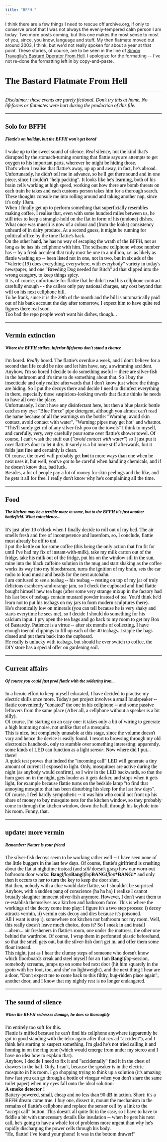 ```yaml
---
title: "BFFH."
---
```


<p>I think there are a few things I need to rescue off archive.org, if only to conserve proof that I was not always the evenly-tempered calm person I am today. Two more posts coming, but this one makes the most sense to most of you, since, you know, language and stuff. My then flatmate moved out around 2003, I think, but we'd not really spoken for about a year at that point. These stories, of course, are to be seen in the line of <a href="http://bofh.ntk.net/BOFH/">Simon Travaglia's Bastard Operator From Hell</a>. I apologize for the formatting -- I've not re-done the formatting left in by copy-and-paste.
<br/>
<lj-cut text="the bastard flatmate from hell">
<h1 style="color: rgb(0, 0, 0); font-family: 'Times New Roman'; line-height: normal;">The Bastard Flatmate From Hell</h1><hr style="color: rgb(0, 0, 0); font-family: 'Times New Roman'; font-size: medium; line-height: normal;" /><i style="color: rgb(0, 0, 0); font-family: 'Times New Roman'; font-size: medium; line-height: normal;">Disclaimer: these events are purely fictional. Don&#39;t try this at home. No lifeforms or flatmates were hurt during the production of this file.</i><hr style="color: rgb(0, 0, 0); font-family: 'Times New Roman'; font-size: medium; line-height: normal;" />
<h2 style="color: rgb(0, 0, 0); font-family: 'Times New Roman'; line-height: normal;">Solo for BFFH</h2><h5 style="color: rgb(0, 0, 0); font-family: 'Times New Roman'; line-height: normal;">Flattie&#39;s on holiday, but the BFFH won&#39;t get bored</h5><span style="color: rgb(0, 0, 0); font-family: 'Times New Roman'; font-size: medium; line-height: normal;">I wake up to the sweet sound of silence. </span><i style="color: rgb(0, 0, 0); font-family: 'Times New Roman'; font-size: medium; line-height: normal;">Real</i><span style="color: rgb(0, 0, 0); font-family: 'Times New Roman'; font-size: medium; line-height: normal;"> silence, not the kind that&#39;s disrupted by the stomach-turning snorting that flattie says are attempts to get oxygen to his important parts, wherever he might be hiding those. </span>
<br/>
<span style="color: rgb(0, 0, 0); font-family: 'Times New Roman'; font-size: medium; line-height: normal;">That&#39;s when I realise that flattie&#39;s away, up up and away, in fact, he&#39;s abroad. Unfortunately, he didn&#39;t tell me in advance, so he&#39;ll get there sound and in one piece, since I couldn&#39;t &quot;help packing&quot;. It looks like he&#39;s learning, both of his brain cells working at high speed, working out how there are bomb threats on each train he takes and each customs person takes him for a thorough search. These thoughts console me into rolling around and taking another nap, since it&#39;s only 10am. </span>
<br/>
<span style="color: rgb(0, 0, 0); font-family: 'Times New Roman'; font-size: medium; line-height: normal;">When I finally get up to perform something that superficially resembles making coffee, I realise that, even with some hundred miles between us, he still tries to keep a strangle-hold on the flat in form of his (undone) dishes. What once was muesli is now of a colour and (from the looks) consistency unheard of in dairy produce. </span>
<span style="color: rgb(0, 0, 0); font-family: 'Times New Roman'; font-size: medium; line-height: normal;">At a second guess, it might be running for political office by the time flattie&#39;s back. </span>
<br/>
<span style="color: rgb(0, 0, 0); font-family: 'Times New Roman'; font-size: medium; line-height: normal;">On the other hand, he has no way of escaping the wrath of the BFFH, not as long as he has his cellphone with him. The selfsame cellphone whose number has -- by a freak accident that truly must be one in a million, i.e. as likely as flattie washing up -- been listed not in one, not in two, but in six ads of the &quot;Valerie (19) does everything, everywhere, with everybody&quot; variety in today&#39;s newspaper, and one &quot;Breeding Dog needed for Bitch&quot; ad that slipped into the wrong category, to keep things spicy. </span>
<br/>
<span style="color: rgb(0, 0, 0); font-family: 'Times New Roman'; font-size: medium; line-height: normal;">It is, of course, unfortunate for flattie that he didn&#39;t read his cellphone contract carefully enough - - the callers only pay national charges, any cost beyond that will on his next cellphone bill.</span>
<br/>
<span style="color: rgb(0, 0, 0); font-family: 'Times New Roman'; font-size: medium; line-height: normal;">To be frank, since it is the 29th of the month and the bill is automatically paid out of his bank account the day after tomorrow, I expect him to have quite red figures there real soon.</span>
<br/>
<span style="color: rgb(0, 0, 0); font-family: 'Times New Roman'; font-size: medium; line-height: normal;">Too bad the repo people won&#39;t want his dishes, though... </span>
<br/>
<hr style="color: rgb(0, 0, 0); font-family: 'Times New Roman'; font-size: medium; line-height: normal;" /><h2 style="color: rgb(0, 0, 0); font-family: 'Times New Roman'; line-height: normal;">Vermin extinction</h2><h5 style="color: rgb(0, 0, 0); font-family: 'Times New Roman'; line-height: normal;">Where the BFFH strikes, inferior lifeforms don&#39;t stand a chance</h5><span style="color: rgb(0, 0, 0); font-family: 'Times New Roman'; font-size: medium; line-height: normal;">I&#39;m bored. </span><i style="color: rgb(0, 0, 0); font-family: 'Times New Roman'; font-size: medium; line-height: normal;">Really</i><span style="color: rgb(0, 0, 0); font-family: 'Times New Roman'; font-size: medium; line-height: normal;"> bored. The flattie&#39;s overdue a week, and I don&#39;t believe for a second that life could be nice and let him have, say, a swimming accident. </span>
<br/>
<span style="color: rgb(0, 0, 0); font-family: 'Times New Roman'; font-size: medium; line-height: normal;">Anyhow, I&#39;m so bored I decide to do something useful -- there are silver-fish in the bathroom and it&#39;s time to do something about that. So I buy the insecticide and only realize afterwards that I don&#39;t know just where the things are hiding. So I put the decoys there and decide I need to disinfect everything in there, especially those suspicious-looking towels that flattie thinks he needs to have all over the place. </span>
<br/>
<span style="color: rgb(0, 0, 0); font-family: 'Times New Roman'; font-size: medium; line-height: normal;">Unfortunately, I don&#39;t have any disinfectant here, but then a blue plastic bottle catches my eye: &quot;Blue Force&quot; pipe detergent, although you almost can&#39;t read the name because of all the warnings on the bottle: &quot;Warning: avoid skin contact, avoid contact with water&quot;, &quot;Warning: pipes may get hot&quot; and whatnot.</span>
<br/>
<span style="color: rgb(0, 0, 0); font-family: 'Times New Roman'; font-size: medium; line-height: normal;">&quot;This&#39;ll surely get rid of any silver-fish poo on the towels&quot; I think to myself, and carefully, very, </span><i style="color: rgb(0, 0, 0); font-family: 'Times New Roman'; font-size: medium; line-height: normal;">very</i><span style="color: rgb(0, 0, 0); font-family: 'Times New Roman'; font-size: medium; line-height: normal;"> carefully pour some over flattie&#39;s shower towel. Of course, I can&#39;t wash the stuff out (</span><i style="color: rgb(0, 0, 0); font-family: 'Times New Roman'; font-size: medium; line-height: normal;">&quot;avoid contact with water&quot;</i><span style="color: rgb(0, 0, 0); font-family: 'Times New Roman'; font-size: medium; line-height: normal;">) so I just put it over flattie&#39;s door to let it dry. It surely is a bit more stiff afterwards, but it folds just fine and certainly is clean.</span>
<br/>
<span style="color: rgb(0, 0, 0); font-family: 'Times New Roman'; font-size: medium; line-height: normal;">Of course, the towel will probably get </span><b style="color: rgb(0, 0, 0); font-family: 'Times New Roman'; font-size: medium; line-height: normal;">hot</b><span style="color: rgb(0, 0, 0); font-family: 'Times New Roman'; font-size: medium; line-height: normal;"> in more ways than one when he next uses it, but well, you&#39;ve </span><i style="color: rgb(0, 0, 0); font-family: 'Times New Roman'; font-size: medium; line-height: normal;">got</i><span style="color: rgb(0, 0, 0); font-family: 'Times New Roman'; font-size: medium; line-height: normal;"> to be careful when handling chemicals, and if he doesn&#39;t know that, bad luck.</span>
<br/>
<span style="color: rgb(0, 0, 0); font-family: 'Times New Roman'; font-size: medium; line-height: normal;">Besides, a lot of people pay a lot of money for skin peelings and the like, and he gets it all for free. I really don&#39;t know why he&#39;s complaining all the time.</span>
<br/>
<hr style="color: rgb(0, 0, 0); font-family: 'Times New Roman'; font-size: medium; line-height: normal;" /><h2 style="color: rgb(0, 0, 0); font-family: 'Times New Roman'; line-height: normal;">Food</h2><h5 style="color: rgb(0, 0, 0); font-family: 'Times New Roman'; line-height: normal;">The kitchen may be a terrible maze to some, but to the BFFH it&#39;s just another battlefield. What coincidence...</h5><span style="color: rgb(0, 0, 0); font-family: 'Times New Roman'; font-size: medium; line-height: normal;">It&#39;s just after 10 o&#39;clock when I finally decide to roll out of my bed. The air smells fresh and free of incompetence and luserdom, so, I conclude, flattie must already be off to uni.</span>
<br/>
<span style="color: rgb(0, 0, 0); font-family: 'Times New Roman'; font-size: medium; line-height: normal;">I put the kettle on for some coffee (this being the only action that I&#39;m fit for until I&#39;ve had my fix of instant-with-milk), take my milk carton out of the fridge, take his milk out of the fridge, put his on the window sill in the sun, mine into the black caffeine solution in the mug and start shaking as the coffee works its way into my bloodstream, turns the ignition of my brain, sets the car radio to loud music and heads for the next autobahn.</span>
<br/>
<span style="color: rgb(0, 0, 0); font-family: 'Times New Roman'; font-size: medium; line-height: normal;">I am confused to see a teabag -- his teabag -- resting on top of my jar of truly delicious cranberry-and-orange jam, so I check the cupboard and find flattie bought himself new tea bags (after some very strange mixup in the factory had his last box of teabags contain mustard powder instead of tea. You&#39;d think he&#39;d learn not to put his teabags on my jars to form modern sculptures there). </span>
<br/>
<span style="color: rgb(0, 0, 0); font-family: 'Times New Roman'; font-size: medium; line-height: normal;">He&#39;s chronically low on minerals (you can tell because he is very shaky and starts everytime he sees me), so I decide I should do something for his calcium input. I pry open the tea bags and go back to my room to get my Box of Bastardry. Patience is a virtue -- after six months of collecting, I have enough toenail clippings to fill up each of the 40 teabags. I staple the bags closed and put them back into the cupboard. </span>
<br/>
<span style="color: rgb(0, 0, 0); font-family: 'Times New Roman'; font-size: medium; line-height: normal;">He really is unlucky with teabags, but should he ever switch to coffee, the DIY store has a special offer on gardening soil.</span>
<br/>
<hr style="color: rgb(0, 0, 0); font-family: 'Times New Roman'; font-size: medium; line-height: normal;" /><h2 style="color: rgb(0, 0, 0); font-family: 'Times New Roman'; line-height: normal;">Current affairs</h2><h5 style="color: rgb(0, 0, 0); font-family: 'Times New Roman'; line-height: normal;">Of course you could just prod flattie with the soldering iron...</h5><span style="color: rgb(0, 0, 0); font-family: 'Times New Roman'; font-size: medium; line-height: normal;">In a heroic effort to keep myself educated, I have decided to practise my electric skills once more. Today&#39;s pet project involves a small loudspeaker -- flattie conveniently &quot;donated&quot; the one in his cellphone -- and some passive leftovers from the same place (After all, a cellphone without a speaker is a bit silly).</span>
<br/>
<span style="color: rgb(0, 0, 0); font-family: 'Times New Roman'; font-size: medium; line-height: normal;">Of course, I&#39;m starting on an easy one: it takes only a bit of wiring to generate a high humming noise, not unlike that of a mosquito.</span>
<br/>
<span style="color: rgb(0, 0, 0); font-family: 'Times New Roman'; font-size: medium; line-height: normal;">This is nice, but completely unusable at this stage, since the volume doesn&#39;t vary and hence the device is easily found. I resort to browsing through my old electronics handbook, only to stumble over something interesting: apparently, some kinds of LED can function as a light </span><i style="color: rgb(0, 0, 0); font-family: 'Times New Roman'; font-size: medium; line-height: normal;">sensor</i><span style="color: rgb(0, 0, 0); font-family: 'Times New Roman'; font-size: medium; line-height: normal;">. Now where did I put... there! </span>
<br/>
<span style="color: rgb(0, 0, 0); font-family: 'Times New Roman'; font-size: medium; line-height: normal;">A quick test proves that indeed the &quot;incoming call&quot; LED will generate a tiny amount of current if exposed to light. Only, mosquitoes are active during the night (as anybody would confirm), so I wire in the LED backwards, so that the hum goes on in the night, gets louder as it gets darker, and stops when it gets light, for example because flattie turns on the bedside lamp &quot;to find that annoying mosquito that has been disturbing his sleep for the last few days&quot;.</span>
<br/>
<span style="color: rgb(0, 0, 0); font-family: 'Times New Roman'; font-size: medium; line-height: normal;">Of course, I feel hardly sympathetic -- it was him who could not front up his share of money to buy mosquito nets for the kitchen window, so they probably come in through the kitchen window, down the hall, through his keyhole into his room. Funny, that.</span>
<br/>
<hr style="color: rgb(0, 0, 0); font-family: 'Times New Roman'; font-size: medium; line-height: normal;" /><h2 style="color: rgb(0, 0, 0); font-family: 'Times New Roman'; line-height: normal;">update: more vermin</h2><h5 style="color: rgb(0, 0, 0); font-family: 'Times New Roman'; line-height: normal;">Remember: Nature is your friend</h5><span style="color: rgb(0, 0, 0); font-family: 'Times New Roman'; font-size: medium; line-height: normal;">The silver-fish decoys seem to be working rather well -- I have seen none of the little buggers in the last few days. Of course, flattie&#39;s girlfriend is crashing about the flat at nighttime instead (and </span><i style="color: rgb(0, 0, 0); font-family: 'Times New Roman'; font-size: medium; line-height: normal;">still</i><span style="color: rgb(0, 0, 0); font-family: 'Times New Roman'; font-size: medium; line-height: normal;"> doesn&#39;t grasp how our worn-out bathroom door works: </span>
<b style="color: rgb(0, 0, 0); font-family: 'Times New Roman'; font-size: medium; line-height: normal;">Bang!</b><i style="color: rgb(0, 0, 0); font-family: 'Times New Roman'; font-size: medium; line-height: normal;">flop</i><b style="color: rgb(0, 0, 0); font-family: 'Times New Roman'; font-size: medium; line-height: normal;">Bang!</b><i style="color: rgb(0, 0, 0); font-family: 'Times New Roman'; font-size: medium; line-height: normal;">flop</i><b style="color: rgb(0, 0, 0); font-family: 'Times New Roman'; font-size: medium; line-height: normal;">BANG!</b><i style="color: rgb(0, 0, 0); font-family: 'Times New Roman'; font-size: medium; line-height: normal;">flop</i><b style="color: rgb(0, 0, 0); font-family: 'Times New Roman'; font-size: medium; line-height: normal;">*BANG!*</b>
<span style="color: rgb(0, 0, 0); font-family: 'Times New Roman'; font-size: medium; line-height: normal;">and only then it occurs to her to turn the key to keep the door shut. </span>
<br/>
<span style="color: rgb(0, 0, 0); font-family: 'Times New Roman'; font-size: medium; line-height: normal;">But then, nobody with a clue would date flattie, so I shouldn&#39;t be surprised.</span>
<br/>
<span style="color: rgb(0, 0, 0); font-family: 'Times New Roman'; font-size: medium; line-height: normal;">Anyhow, with a sudden pang of conscience (ha ha ha) I realize I cannot brutally slaughter innocent silver-fish anymore. However, I don&#39;t want them to re-establish themselves as a kitchen and bathroom force.</span>
<span style="color: rgb(0, 0, 0); font-family: 'Times New Roman'; font-size: medium; line-height: normal;">This is where the workings of the decoy come into play: I figure it&#39;s a two step process: i) decoy attracts vermin, ii) vermin eats decoy and dies because it&#39;s poisoned.</span>
<br/>
<span style="color: rgb(0, 0, 0); font-family: 'Times New Roman'; font-size: medium; line-height: normal;">All I want is step i), somewhere not kitchen nor bathroom nor my room. Well, this really doesn&#39;t leave much choice, does it? So I sneak in and install ...ahem... air fresheners in flattie&#39;s room, one under the mattress, the other one behind the wardrobe. Of course, I wrap them in perforated plastic beforehand, so that the smell gets out, but the silver-fish don&#39;t get in, and offer them some flour instead.</span>
<br/>
<span style="color: rgb(0, 0, 0); font-family: 'Times New Roman'; font-size: medium; line-height: normal;">This night, just as I hear the clumsy steps of someone who doesn&#39;t know which floorboards creak and steel myself for an 1am </span><b style="color: rgb(0, 0, 0); font-family: 'Times New Roman'; font-size: medium; line-height: normal;">Bang!</b><i style="color: rgb(0, 0, 0); font-family: 'Times New Roman'; font-size: medium; line-height: normal;">flop</i><span style="color: rgb(0, 0, 0); font-family: 'Times New Roman'; font-size: medium; line-height: normal;">-session, somebody screams, jumps up on some bed next door (hit him squarely in the groin with her foot, too, and she&#39; no lightweight), and the next thing I hear are a door, &quot;Don&#39;t expect me to come back to this filthy, bug-ridden place again&quot;, another door, and I know that my nightly rest is no longer endangered.</span>
<br/>
<hr style="color: rgb(0, 0, 0); font-family: 'Times New Roman'; font-size: medium; line-height: normal;" /><h2 style="color: rgb(0, 0, 0); font-family: 'Times New Roman'; line-height: normal;">The sound of silence</h2><h5 style="color: rgb(0, 0, 0); font-family: 'Times New Roman'; line-height: normal;">When the BFFH redresses damage, he does so thoroughly</h5><span style="color: rgb(0, 0, 0); font-family: 'Times New Roman'; font-size: medium; line-height: normal;">I&#39;m entirely too soft for this.</span>
<br/>
<span style="color: rgb(0, 0, 0); font-family: 'Times New Roman'; font-size: medium; line-height: normal;">Flattie is miffed because he can&#39;t find his cellphone anywhere (apparently he got in good standing with the telco again after that sex ad &quot;accident&quot;), and I think he&#39;s starting to suspect something. I&#39;m glad he&#39;s not tried calling it and homing in on the ring tone (which would emerge from under my stereo and I have no idea how to explain that).</span>
<br/>
<span style="color: rgb(0, 0, 0); font-family: 'Times New Roman'; font-size: medium; line-height: normal;">Anyhow, I decide I need to fix it and &quot;accidentally&quot; find it in the chest of drawers in the hall. Only, I can&#39;t, because the speaker is in the electric mosquito in his room. I go shopping trying to think up a solution (it&#39;s amazing how fast you can go through a bottle of vinegar when you don&#39;t share the same toilet paper) when my eyes fall onto the ideal solution:</span>
<br/>
<b style="color: rgb(0, 0, 0); font-family: 'Times New Roman'; font-size: medium; line-height: normal;">A smoke detector !</b>
<br/>
<span style="color: rgb(0, 0, 0); font-family: 'Times New Roman'; font-size: medium; line-height: normal;">Battery-powered, small, cheap and no less than 90 dB in action. Short: it&#39;s a BFFH dream come true. I buy one, dissect it, mount the mechanism in the remains of flattie&#39;s cellphone and replace the sensor cell by a link to the &quot;accept call&quot; button. This doesn&#39;t all quite fit in the case, so I have to have to fiddle a bit with unnecessary details like insulation -- when he gets his next call, he&#39;s going to have a whole lot of problems more urgent than why he&#39;s rapidly discharging the power cells through his body.</span>
<br/>
<span style="color: rgb(0, 0, 0); font-family: 'Times New Roman'; font-size: medium; line-height: normal;">&quot;He, flattie! I&#39;ve found your phone! It was in the bottom drawer!&quot;</span>
<lj-cut></p>
